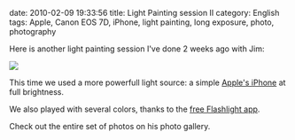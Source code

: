 date: 2010-02-09 19:33:56
title: Light Painting session II
category: English
tags: Apple, Canon EOS 7D, iPhone, light painting, long exposure, photo, photography

Here is another light painting session I've done 2 weeks ago with Jim:

![](/uploads/2010/maomium-light-painting-session-two-preview.jpg)

This time we used a more powerfull light source: a simple [Apple's iPhone](http://amzn.com/B001AXA056/?tag=kevideld-20) at full brightness.

 We also played with several colors, thanks to the [free Flashlight app](http://itunes.apple.com/app/flashlight/id285281827).

Check out the entire set of photos on his photo gallery.
